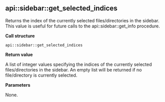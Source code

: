 ## api\::sidebar\::get\_selected\_indices

Returns the index of the currently selected files/directories in the sidebar.  This value is useful for future calls to the api\::sidebar\::get\_info procedure.

**Call structure**

`api::sidebar::get_selected_indices`

**Return value**

A list of integer values specifying the indices of the currently selected files/directories in the sidebar.  An empty list will be returned if no file/directory is currently selected.

**Parameters**

None.